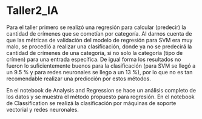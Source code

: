 # Taller2_IA

Para el taller primero se realizó una regresión para calcular (predecir) la cantidad de crímenes que se cometían por categoría. Al darnos cuenta de que las métricas de validación del  modelo de regresión para SVM era muy malo, se procedió a realizar una clasificación, donde ya no se predecirá la cantidad de crímenes de una categoría, si no solo la categoría (tipo de crímen) para una entrada específica. De igual forma los resultados no fueron lo suficientemente buenos para la clasificación (para SVM se llegó a un 9.5 % y para redes neuronales se llego a un 13 %), por lo que no es tan recomendable realizar una predicción por estos métodos.

En el notebook de Analysis and Regression se hace un análisis completo de los datos y se muestra el método propuesto para regresión. En el notebook de Classification se realizá la clasificación por máquinas de soporte vectorial y redes neuronales.
